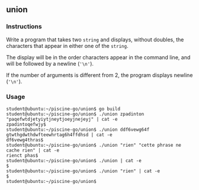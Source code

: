## union

### Instructions

Write a program that takes two `string` and displays, without doubles, the characters that appear in either one of the `string`.

The display will be in the order characters appear in the command line, and will be followed by a newline (`'\n'`).

If the number of arguments is different from 2, the program displays newline (`'\n'`).

### Usage

```console
student@ubuntu:~/piscine-go/union$ go build
student@ubuntu:~/piscine-go/union$ ./union zpadinton "paqefwtdjetyiytjneytjoeyjnejeyj" | cat -e
zpadintoqefwjy$
student@ubuntu:~/piscine-go/union$ ./union ddf6vewg64f gtwthgdwthdwfteewhrtag6h4ffdhsd | cat -e
df6vewg4thras$
student@ubuntu:~/piscine-go/union$ ./union "rien" "cette phrase ne cache rien" | cat -e
rienct phas$
student@ubuntu:~/piscine-go/union$ ./union | cat -e
$
student@ubuntu:~/piscine-go/union$ ./union "rien" | cat -e
$
student@ubuntu:~/piscine-go/union$
```
